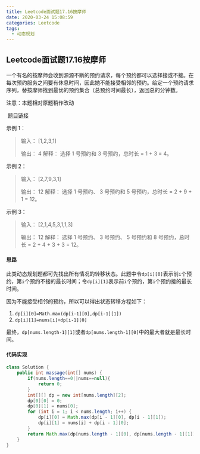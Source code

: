 ```yaml
---
title: Leetcode面试题17.16按摩师
date: 2020-03-24 15:08:59
categories: Leetcode
tags:
  - 动态规划
---
```


## Leetcode面试题17.16按摩师

一个有名的按摩师会收到源源不断的预约请求，每个预约都可以选择接或不接。在每次预约服务之间要有休息时间，因此她不能接受相邻的预约。给定一个预约请求序列，替按摩师找到最优的预约集合（总预约时间最长），返回总的分钟数。

注意：本题相对原题稍作改动

 [题目链接](https://leetcode-cn.com/problems/the-masseuse-lcci/ )

<!--more-->

示例 1：

> 输入： [1,2,3,1]
>
> 输出： 4
> 解释： 选择 1 号预约和 3 号预约，总时长 = 1 + 3 = 4。

示例 2：

> 输入： [2,7,9,3,1]
>
> 输出： 12
> 解释： 选择 1 号预约、 3 号预约和 5 号预约，总时长 = 2 + 9 + 1 = 12。

示例 3：

> 输入： [2,1,4,5,3,1,1,3]
>
> 输出： 12
> 解释： 选择 1 号预约、 3 号预约、 5 号预约和 8 号预约，总时长 = 2 + 4 + 3 + 3 = 12。

#### 思路

此类动态规划题都可先找出所有情况的转移状态。此题中令`dp[i][0]`表示前`i`个预约，第`i`个预约不接的最长时间；令`dp[i][1]`表示前`i`个预约，第`i`个预约接的最长时间。

因为不能接受相邻的预约，所以可以得出状态转移方程如下：

1. `dp[i][0]=Math.max(dp[i-1][0],dp[i-1][1])`
2. `dp[i][1]=nums[i]+dp[i-1][0]`

最终，`dp[nums.length-1][1]`或者`dp[nums.length-1][0]`中的最大者就是最长时间。

#### 代码实现

```java
class Solution {
    public int massage(int[] nums) {
        if(nums.length==0||nums==null){
            return 0;
        }
        int[][] dp = new int[nums.length][2];
        dp[0][0] = 0;
        dp[0][1] = nums[0];
        for (int i = 1; i < nums.length; i++) {
            dp[i][0] = Math.max(dp[i - 1][0], dp[i - 1][1]);
            dp[i][1] = nums[i] + dp[i - 1][0];
        }
        return Math.max(dp[nums.length - 1][0], dp[nums.length - 1][1]);
    }
}
```




